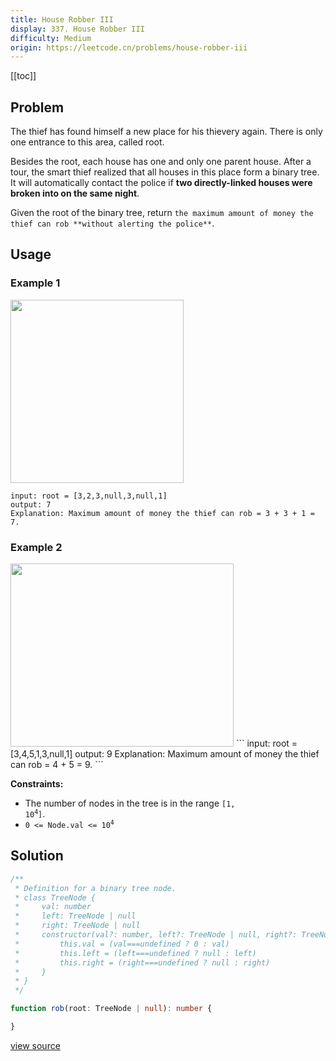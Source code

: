 ```yaml
---
title: House Robber III
display: 337. House Robber III
difficulty: Medium
origin: https://leetcode.cn/problems/house-robber-iii
---
```


[[toc]]

## Problem

The thief has found himself a new place for his thievery again. There is only one entrance to this area, called root.

Besides the root, each house has one and only one parent house. After a tour, the smart thief realized that all houses in this place form a binary tree. It will automatically contact the police if **two directly-linked houses were broken into on the same night**.

Given the root of the binary tree, return `the maximum amount of money the thief can rob **without alerting the police**`.

## Usage

### Example 1

<img alt="" src="https://assets.leetcode.com/uploads/2021/03/10/rob1-tree.jpg" style="width: 277px; height: 293px;" />

```
input: root = [3,2,3,null,3,null,1]
output: 7
Explanation: Maximum amount of money the thief can rob = 3 + 3 + 1 = 7.
```

### Example 2
<img alt="" src="https://assets.leetcode.com/uploads/2021/03/10/rob2-tree.jpg" style="width: 357px; height: 293px;" />
```
input: root = [3,4,5,1,3,null,1]
output: 9
Explanation: Maximum amount of money the thief can rob = 4 + 5 = 9.
```


**Constraints:**

- The number of nodes in the tree is in the range <code>[1, 10<sup>4</sup>]</code>.
- <code>0 &lt;= Node.val &lt;= 10<sup>4</sup></code>


## Solution

```ts
/**
 * Definition for a binary tree node.
 * class TreeNode {
 *     val: number
 *     left: TreeNode | null
 *     right: TreeNode | null
 *     constructor(val?: number, left?: TreeNode | null, right?: TreeNode | null) {
 *         this.val = (val===undefined ? 0 : val)
 *         this.left = (left===undefined ? null : left)
 *         this.right = (right===undefined ? null : right)
 *     }
 * }
 */

function rob(root: TreeNode | null): number {

}
```

[view source](https://leetcode.cn/problems/house-robber-iii)
